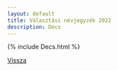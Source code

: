```yaml
---
layout: default
title: Választási névjegyzék 2022
description: Decs
---
```


{% include Decs.html %}

[Vissza](./)